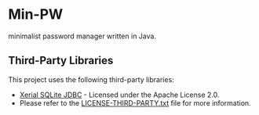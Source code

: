 # Min-PW
minimalist password manager written in Java.

## Third-Party Libraries
This project uses the following third-party libraries:

- [Xerial SQLite JDBC](https://github.com/xerial/sqlite-jdbc) - Licensed under the Apache License 2.0.
- Please refer to the [LICENSE-THIRD-PARTY.txt](LICENSE-THIRD-PARTY.txt) file for more information.
